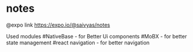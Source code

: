 # notes
@expo link https://expo.io/@saivyas/notes

Used modules 
#NativeBase - for Better Ui components 
#MoBX - for better state management 
#react navigation - for better navigation
